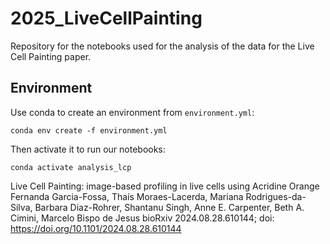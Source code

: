 # 2025_LiveCellPainting

Repository for the notebooks used for the analysis of the data for the Live Cell Painting paper. 

## Environment

Use conda to create an environment from `environment.yml`:

```
conda env create -f environment.yml
```

Then activate it to run our notebooks:
```
conda activate analysis_lcp
```

Live Cell Painting: image-based profiling in live cells using Acridine Orange
Fernanda Garcia-Fossa, Thaís Moraes-Lacerda, Mariana Rodrigues-da-Silva, Barbara Diaz-Rohrer, Shantanu Singh, Anne E. Carpenter, Beth A. Cimini, Marcelo Bispo de Jesus
bioRxiv 2024.08.28.610144; doi: https://doi.org/10.1101/2024.08.28.610144
